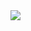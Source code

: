 <img src="https://capsule-render.vercel.app/api?type=slice&color=000&height=300&section=header&text=💻%20Jungi&fontSize=90&fontColor=FFFFFF" />
<!--
**noob3er/Noob3er** is a ✨ _special_ ✨ repository because its `README.md` (this file) appears on your GitHub profile.
	![header](https://capsule-render.vercel.app/api?type=slice&color=gradient&height=160&section=header&text=Hi!%20I'm%20Hyein!&fontAlign=50&fontAlignY=70&fontSize=90&fontColor=000000)

Here are some ideas to get you started:

- 🔭 I’m currently working on ...
- 🌱 I’m currently learning ...
- 👯 I’m looking to collaborate on ...
- 🤔 I’m looking for help with ...
- 💬 Ask me about ...
- 📫 How to reach me: ...
- 😄 Pronouns: ...
- ⚡ Fun fact: ...
-->
